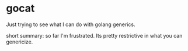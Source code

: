 # gocat

Just trying to see what I can do with golang generics.

short summary: so far I'm frustrated. Its pretty restrictive in what
you can genericize.
